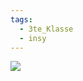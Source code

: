 ```yaml
---
tags:
  - 3te_Klasse
  - insy
---
```

![](%C3%9Cbung%209%20windoof%20server%20test%20thing%2020-03-2025-38.excalidraw.svg)

